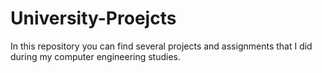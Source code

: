 # University-Proejcts
In this repository you can find several projects and assignments that I did during my computer engineering studies. 
